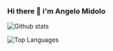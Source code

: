 ### Hi there 👋 i'm Angelo Midolo

<div>

![Github stats](https://github-readme-stats.vercel.app/api?username=AngeloMidolo97&count_private=true&show_icons=true&theme=radical)


![Top Languages](https://github-readme-stats.vercel.app/api/top-langs/?username=AngeloMidolo97&show_icons=true&theme=radical)
</div>






<!--
**AngeloMidolo97/AngeloMidolo97** is a ✨ _special_ ✨ repository because its `README.md` (this file) appears on your GitHub profile.

Here are some ideas to get you started:

- 🔭 I’m currently working on ...
- 🌱 I’m currently learning ...
- 👯 I’m looking to collaborate on ...
- 🤔 I’m looking for help with ...
- 💬 Ask me about ...
- 📫 How to reach me: ...
- 😄 Pronouns: ...
- ⚡ Fun fact: ...
-->
